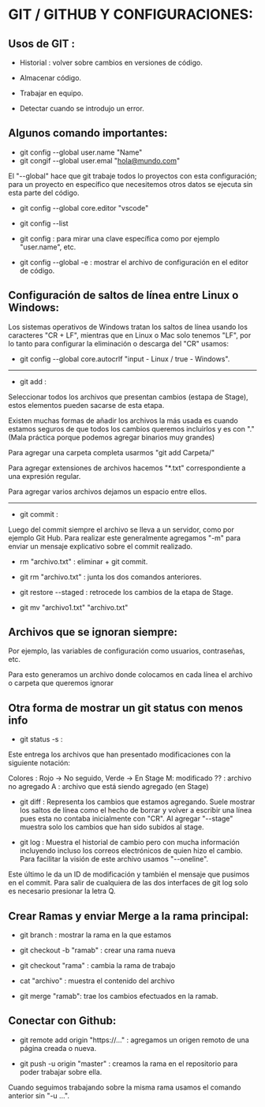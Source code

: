 # GIT / GITHUB Y CONFIGURACIONES:

## Usos de GIT :

- Historial : volver sobre cambios en versiones de código.

- Almacenar código.

- Trabajar en equipo.

- Detectar cuando se introdujo un error.

## Algunos comando importantes:

- git config --global user.name "Name"
- git congif --global user.emal "hola@mundo.com"

El "--global" hace que git trabaje todos lo proyectos con esta configuración; para un proyecto en específico que necesitemos otros datos se ejecuta sin esta parte del código.

- git config --global core.editor "vscode"

- git config --list

- git config <key> : para mirar una clave específica como por ejemplo "user.name", etc.

- git config --global -e : mostrar el archivo de configuración en el editor de código.

## Configuración de saltos de línea entre Linux o Windows:

Los sistemas operativos de Windows tratan los saltos de línea usando los caracteres "CR + LF", mientras que en Linux o Mac solo tenemos "LF", por lo tanto para configurar la eliminación o descarga del "CR" usamos:

- git config --global core.autocrlf "input - Linux / true - Windows".
_________________________________________

- git add : 

Seleccionar todos los archivos que presentan cambios (estapa de Stage), estos elementos pueden sacarse de esta etapa.

Existen muchas formas de añadir los archivos la más usada es cuando estamos seguros de que todos los cambios queremos incluirlos y es con "." (Mala práctica porque podemos agregar binarios muy grandes)

Para agregar una carpeta completa usarmos "git add Carpeta/"

Para agregar extensiones de archivos hacemos "*.txt" correspondiente a una expresión regular.

Para agregar varios archivos dejamos un espacio entre ellos.
____________________________________________

- git commit : 

Luego del commit siempre el archivo se lleva a un servidor, como por ejemplo Git Hub. Para realizar este generalmente agregamos "-m" para enviar un mensaje explicativo sobre el commit realizado.

- rm "archivo.txt" : eliminar + git commit.
- git rm "archivo.txt" : junta los dos comandos anteriores.

- git restore --staged <file> : retrocede los cambios de la etapa de Stage.

- git mv "archivo1.txt" "archivo.txt"

## Archivos que se ignoran siempre:

Por ejemplo, las variables de configuración como usuarios, contraseñas, etc.

Para esto generamos un archivo donde colocamos en cada línea el archivo o carpeta que queremos ignorar

## Otra forma de mostrar un git status con menos info

- git status -s : 

Este entrega los archivos que han presentado modificaciones con la siguiente notación:

Colores : Rojo -> No seguido, Verde -> En Stage
M: modificado 
?? : archivo no agregado
A : archivo que está siendo agregado (en Stage)

- git diff : Representa los cambios que estamos agregando. Suele mostrar los saltos de línea como el hecho de borrar y volver a escribir una línea pues esta no contaba inicialmente con "CR". Al agregar "--stage" muestra solo los cambios que han sido subidos al stage.

- git log : Muestra el historial de cambio pero con mucha información incluyendo incluso los correos electrónicos de quien hizo el cambio. Para facilitar la visión de este archivo usamos "--oneline".

Este último le da un ID de modificación y también el mensaje que pusimos en el commit. Para salir de cualquiera de las dos interfaces de git log solo es necesario presionar la letra Q.

## Crear Ramas y enviar Merge a la rama principal:

- git branch : mostrar la rama en la que estamos
- git checkout -b "ramab" : crear una rama nueva
- git checkout "rama" : cambia la rama de trabajo

- cat "archivo" : muestra el contenido del archivo

- git merge "ramab": trae los cambios efectuados en la ramab.

## Conectar con Github:

- git remote add origin "https://..." : agregamos un origen remoto de una página creada o nueva.

- git push -u origin "master" : creamos la rama en el repositorio para poder trabajar sobre ella.

Cuando seguimos trabajando sobre la misma rama usamos el comando anterior sin "-u ...".
